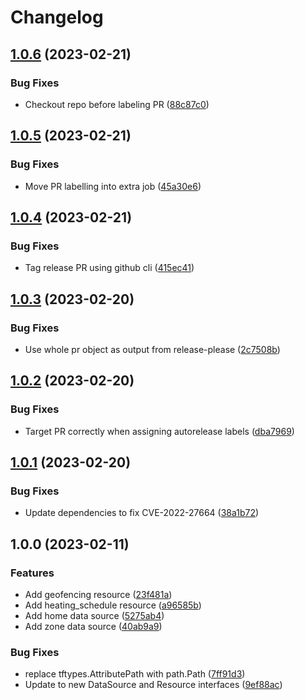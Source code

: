# Changelog

## [1.0.6](https://github.com/gonzolino/terraform-provider-tado/compare/v1.0.5...v1.0.6) (2023-02-21)


### Bug Fixes

* Checkout repo before labeling PR ([88c87c0](https://github.com/gonzolino/terraform-provider-tado/commit/88c87c0f066ecfc6ac0ed6f901cba8400209da04))

## [1.0.5](https://github.com/gonzolino/terraform-provider-tado/compare/v1.0.4...v1.0.5) (2023-02-21)


### Bug Fixes

* Move PR labelling into extra job ([45a30e6](https://github.com/gonzolino/terraform-provider-tado/commit/45a30e6e8e4ac71d624732065233eb892151b258))

## [1.0.4](https://github.com/gonzolino/terraform-provider-tado/compare/v1.0.3...v1.0.4) (2023-02-21)


### Bug Fixes

* Tag release PR using github cli ([415ec41](https://github.com/gonzolino/terraform-provider-tado/commit/415ec41834e2bce744f61e699926380e6ac8a8f9))

## [1.0.3](https://github.com/gonzolino/terraform-provider-tado/compare/v1.0.2...v1.0.3) (2023-02-20)


### Bug Fixes

* Use whole pr object as output from release-please ([2c7508b](https://github.com/gonzolino/terraform-provider-tado/commit/2c7508b0617e430faf2e7701e356d1fe4fa009c5))

## [1.0.2](https://github.com/gonzolino/terraform-provider-tado/compare/v1.0.1...v1.0.2) (2023-02-20)


### Bug Fixes

* Target PR correctly when assigning autorelease labels ([dba7969](https://github.com/gonzolino/terraform-provider-tado/commit/dba7969cec02009d5c5568f3a6b5074ccfadaa1d))

## [1.0.1](https://github.com/gonzolino/terraform-provider-tado/compare/v1.0.0...v1.0.1) (2023-02-20)


### Bug Fixes

* Update dependencies to fix CVE-2022-27664 ([38a1b72](https://github.com/gonzolino/terraform-provider-tado/commit/38a1b72862d535bc6b532ba5768a036144d6247b))

## 1.0.0 (2023-02-11)


### Features

* Add geofencing resource ([23f481a](https://github.com/gonzolino/terraform-provider-tado/commit/23f481a708de79963b33bd1288d2615b2926e6dd))
* Add heating_schedule resource ([a96585b](https://github.com/gonzolino/terraform-provider-tado/commit/a96585b3cdd2d4207a376fea7027c864760e1979))
* Add home data source ([5275ab4](https://github.com/gonzolino/terraform-provider-tado/commit/5275ab4ff6230d87d0c1cdefc3ff0489ca542680))
* Add zone data source ([40ab9a9](https://github.com/gonzolino/terraform-provider-tado/commit/40ab9a9312bde02b9d98105e6a8ba8cee7c09bb0))


### Bug Fixes

* replace tftypes.AttributePath with path.Path ([7ff91d3](https://github.com/gonzolino/terraform-provider-tado/commit/7ff91d32589f41d97e09cd1d35513d7f357067d1))
* Update to new DataSource and Resource interfaces ([9ef88ac](https://github.com/gonzolino/terraform-provider-tado/commit/9ef88acf4dd9ed30bd6ad04b20a2be3ebecf5c29))
